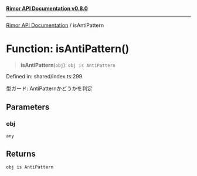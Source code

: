 [**Rimor API Documentation v0.8.0**](../README.md)

***

[Rimor API Documentation](../globals.md) / isAntiPattern

# Function: isAntiPattern()

> **isAntiPattern**(`obj`): `obj is AntiPattern`

Defined in: shared/index.ts:299

型ガード: AntiPatternかどうかを判定

## Parameters

### obj

`any`

## Returns

`obj is AntiPattern`
